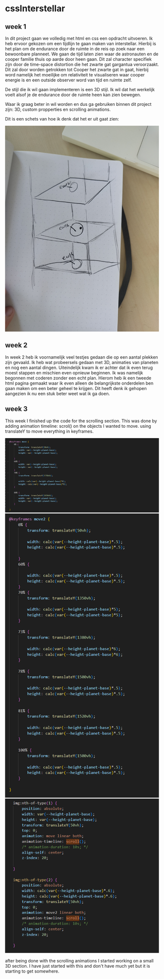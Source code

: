 # cssInterstellar

## week 1
In dit project gaan we volledig met html en css een opdracht uitvoeren. Ik heb ervoor gekozen om een tijdlijn te gaan maken van interstellar. Hierbij is het plan om de endurance door de ruimte in de reis op zoek naar een bewoonbare planneet. We gaan de tijd laten zien waar de astronauten en de cooper familie thuis op aarde door heen gaan. Dit zal character specifiek zijn door de time-space distortion die het zwarte gat gargantua veroorzaakt. Dit zal door worden getrokken tot Cooper het zwarte gat in gaat, hierbij word namelijk het moeilijke om relativiteit te visualiseren waar cooper energie is en een outside observer word van tijd en ruimte zelf. 

De stijl die ik wil gaan implementeren is een 3D stijl. Ik wil dat het werkelijk voelt alsof je de endurance door de ruimte heen kan zien bewegen.

Waar ik graag beter in wil worden en dus ga gebruiken binnen dit project zijn: 3D, custom propperties en scrolling animations.

Dit is een schets van hoe ik denk dat het er uit gaat zien:

<img src='./images/relativity.jpg'>


## week 2

In week 2 heb ik voornamelijk veel testjes gedaan die op een aantal plekken zijn gevaald. Ik heb wat probeersels gedaan met 3D, animaties van planeten en nog een aantal dingen. Uiteindelijk kwam ik er achter dat ik even terug moest stappen en mischien even opnieuw beginnen. Ik was namelijk begonnen met coderen zonder een echt plan. Hierom heb ik een tweede html pagina gemaakt waar ik even alleen de belangrijkste onderdelen ben gaan maken om een beter geheel te krijgen. Dit heeft denk ik gehopen aangezien ik nu een stuk beter weet wat ik ga doen.

## week 3

This week I finished up the code for the scrolling section. This was done by adding animation timeline: scrol() on the objects I wanted to move. using translateY to move everything in keyframes. 

<img src='./images/Screenshot 2025-03-14 101953.png'>
<img src='./images/Screenshot 2025-03-14 102006.png'>
<img src='./images/Screenshot 2025-03-14 102039.png'>

after being done with the scrolling animations I started working on a small 3D section. I have just started with this and don't have much yet but it is starting to get somewhere. 